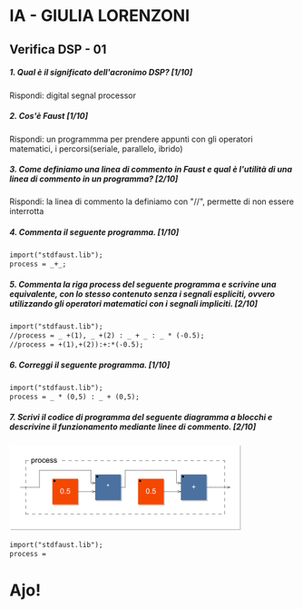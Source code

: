 # IA - GIULIA LORENZONI

## Verifica DSP - 01

##### 1. Qual è il significato dell'acronimo _DSP_? [1/10]

Rispondi: digital segnal processor 

##### 2. Cos'è _Faust_ [1/10]

Rispondi: un programmma per prendere appunti con gli operatori matematici, i percorsi(seriale, parallelo, ibrido)

##### 3. Come definiamo una linea di commento in _Faust_ e qual è l'utilità di una linea di commento in un programma? [2/10]

Rispondi: la linea di commento la definiamo con "//", permette di non essere interrotta

##### 4. Commenta il seguente programma. [1/10]

```
import("stdfaust.lib");
process = _+_;
```

##### 5. Commenta la riga _process_ del seguente programma e scrivine una equivalente, con lo stesso contenuto senza i segnali espliciti, ovvero utilizzando gli operatori matematici con i segnali impliciti. [2/10]

```
import("stdfaust.lib");
//process = _ +(1), _ +(2) : _ + _ : _ * (-0.5);
//process = +(1),+(2)):+:*(-0.5);

```
##### 6. Correggi il seguente programma. [1/10]

```
import("stdfaust.lib");
process = _ * (0,5) : _ + (0,5);
```

##### 7. Scrivi il codice di programma del seguente diagramma a blocchi e descrivine il funzionamento mediante linee di commento. [2/10]

![due operatori in serie](https://github.com/LSSN/2019-05-24-1A-VERIFICA/blob/master/process.png)

```
import("stdfaust.lib");
process = 
```


# Ajo!
